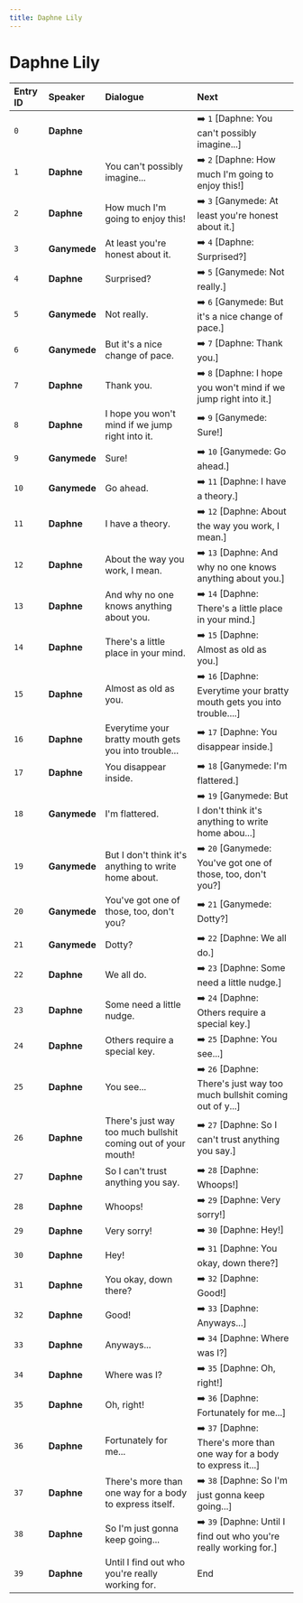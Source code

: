 ```yaml
---
title: Daphne Lily
---
```


# Daphne Lily


| Entry ID | Speaker | Dialogue | Next |
| :------- | :------ | :------- | :------------ |
| `0` | **Daphne** |  | ➡️ `1` \[Daphne: You can't possibly imagine\.\.\.\] |
| `1` | **Daphne** | You can't possibly imagine\.\.\. | ➡️ `2` \[Daphne: How much I'm going to enjoy this\!\] |
| `2` | **Daphne** | How much I'm going to enjoy this\! | ➡️ `3` \[Ganymede: At least you're honest about it\.\] |
| `3` | **Ganymede** | At least you're honest about it\. | ➡️ `4` \[Daphne: Surprised?\] |
| `4` | **Daphne** | Surprised? | ➡️ `5` \[Ganymede: Not really\.\] |
| `5` | **Ganymede** | Not really\. | ➡️ `6` \[Ganymede: But it's a nice change of pace\.\] |
| `6` | **Ganymede** | But it's a nice change of pace\. | ➡️ `7` \[Daphne: Thank you\.\] |
| `7` | **Daphne** | Thank you\. | ➡️ `8` \[Daphne: I hope you won't mind if we jump right into it\.\] |
| `8` | **Daphne** | I hope you won't mind if we jump right into it\. | ➡️ `9` \[Ganymede: Sure\!\] |
| `9` | **Ganymede** | Sure\! | ➡️ `10` \[Ganymede: Go ahead\.\] |
| `10` | **Ganymede** | Go ahead\. | ➡️ `11` \[Daphne: I have a theory\.\] |
| `11` | **Daphne** | I have a theory\. | ➡️ `12` \[Daphne: About the way you work, I mean\.\] |
| `12` | **Daphne** | About the way you work, I mean\. | ➡️ `13` \[Daphne: And why no one knows anything about you\.\] |
| `13` | **Daphne** | And why no one knows anything about you\. | ➡️ `14` \[Daphne: There's a little place in your mind\.\] |
| `14` | **Daphne** | There's a little place in your mind\. | ➡️ `15` \[Daphne: Almost as old as you\.\] |
| `15` | **Daphne** | Almost as old as you\. | ➡️ `16` \[Daphne: Everytime your bratty mouth gets you into trouble\.\.\.\.\] |
| `16` | **Daphne** | Everytime your bratty mouth gets you into trouble\.\.\. | ➡️ `17` \[Daphne: You disappear inside\.\] |
| `17` | **Daphne** | You disappear inside\. | ➡️ `18` \[Ganymede: I'm flattered\.\] |
| `18` | **Ganymede** | I'm flattered\. | ➡️ `19` \[Ganymede: But I don't think it's anything to write home abou\.\.\.\] |
| `19` | **Ganymede** | But I don't think it's anything to write home about\. | ➡️ `20` \[Ganymede: You've got one of those, too, don't you?\] |
| `20` | **Ganymede** | You've got one of those, too, don't you? | ➡️ `21` \[Ganymede: Dotty?\] |
| `21` | **Ganymede** | Dotty? | ➡️ `22` \[Daphne: We all do\.\] |
| `22` | **Daphne** | We all do\. | ➡️ `23` \[Daphne: Some need a little nudge\.\] |
| `23` | **Daphne** | Some need a little nudge\. | ➡️ `24` \[Daphne: Others require a special key\.\] |
| `24` | **Daphne** | Others require a special key\. | ➡️ `25` \[Daphne: You see\.\.\.\] |
| `25` | **Daphne** | You see\.\.\. | ➡️ `26` \[Daphne: There's just way too much bullshit coming out of y\.\.\.\] |
| `26` | **Daphne** | There's just way too much bullshit coming out of your mouth\! | ➡️ `27` \[Daphne: So I can't trust anything you say\.\] |
| `27` | **Daphne** | So I can't trust anything you say\. | ➡️ `28` \[Daphne: Whoops\!\] |
| `28` | **Daphne** | Whoops\! | ➡️ `29` \[Daphne: Very sorry\!\] |
| `29` | **Daphne** | Very sorry\! | ➡️ `30` \[Daphne: Hey\!\] |
| `30` | **Daphne** | Hey\! | ➡️ `31` \[Daphne: You okay, down there?\] |
| `31` | **Daphne** | You okay, down there? | ➡️ `32` \[Daphne: Good\!\] |
| `32` | **Daphne** | Good\! | ➡️ `33` \[Daphne: Anyways\.\.\.\] |
| `33` | **Daphne** | Anyways\.\.\. | ➡️ `34` \[Daphne: Where was I?\] |
| `34` | **Daphne** | Where was I? | ➡️ `35` \[Daphne: Oh, right\!\] |
| `35` | **Daphne** | Oh, right\! | ➡️ `36` \[Daphne: Fortunately for me\.\.\.\] |
| `36` | **Daphne** | Fortunately for me\.\.\. | ➡️ `37` \[Daphne: There's more than one way for a body to express it\.\.\.\] |
| `37` | **Daphne** | There's more than one way for a body to express itself\. | ➡️ `38` \[Daphne: So I'm just gonna keep going\.\.\.\] |
| `38` | **Daphne** | So I'm just gonna keep going\.\.\. | ➡️ `39` \[Daphne: Until I find out who you're really working for\.\] |
| `39` | **Daphne** | Until I find out who you're really working for\. | End |
